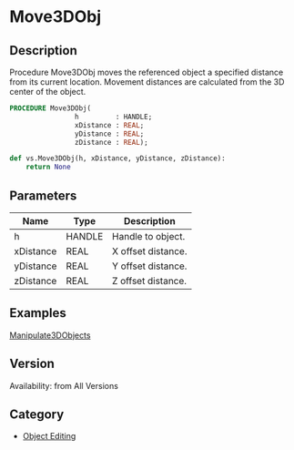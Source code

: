 # Move3DObj

## Description
Procedure Move3DObj moves the referenced object a specified  distance from its current location. Movement distances are calculated from the 3D center of the object.

```pascal
PROCEDURE Move3DObj(
				h         : HANDLE;
				xDistance : REAL;
				yDistance : REAL;
				zDistance : REAL);
```

```python
def vs.Move3DObj(h, xDistance, yDistance, zDistance):
    return None
```

## Parameters
|Name|Type|Description|
|---|---|---|
|h|HANDLE|Handle to object.|
|xDistance|REAL|X offset distance.|
|yDistance|REAL|Y offset distance.|
|zDistance|REAL|Z offset distance.|

## Examples
[Manipulate3DObjects](examples/Manipulate3DObjects.md)

## Version
Availability: from All Versions

## Category
* [Object Editing](../Categories/Object%20Editing.md)
